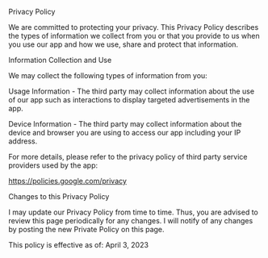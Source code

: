 Privacy Policy


We are committed to protecting your privacy. This Privacy Policy describes the types of information we collect from you or that you provide to us when you use our app and how we use, share and protect that information.

Information Collection and Use

We may collect the following types of information from you:

Usage Information - The third party may collect information about the use of our app such as interactions to display targeted advertisements in the app.

Device Information - The third party may collect information about the device and browser you are using to access our app including your IP address.

For more details, please refer to the privacy policy of third party service providers used by the app:

https://policies.google.com/privacy

Changes to this Privacy Policy

I may update our Privacy Policy from time to time. Thus, you are advised to review this page periodically for any changes. I will notify of any changes by posting the new Private Policy on this page.


This policy is effective as of: April 3, 2023